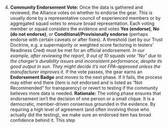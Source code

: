 4. **Community Endorsement Vote:** Once the data is gathered and reviewed, the Alliance votes on whether to endorse the gear. This is usually done by a representative council of experienced members or by aggregated squad votes to ensure broad representation. Each voting member or squad considers the evidence and votes **Yes (endorse)**, **No (do not endorse)**, or **Conditional/Provisionally endorse** (perhaps endorse with certain caveats or after fixes). A threshold (set by our Trust Doctrine, e.g. a supermajority or weighted score factoring in testers’ Readiness Cred) must be met for an official endorsement. _In our example, after reviewing the report, 9 out of 10 squads vote “No” due to the charger’s durability issues and inconsistent performance, despite its good output in sun. They might decide it’s not FPA-approved unless the manufacturer improves it._ If the vote passes, the gear earns an **Endorsement Badge** and moves to the next phase. If it fails, the process may either end there (item is not endorsed and is listed as “Not Recommended” for transparency) or revert to testing if the community believes more data is needed. **Rationale:** The voting phase ensures that endorsement isn’t the decision of one person or a small clique. It is a democratic, member-driven consensus grounded in the evidence. By requiring a high level of agreement (and often involving those who actually did the testing), we make sure an endorsed item has broad confidence behind it. This step